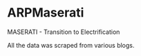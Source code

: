 # ARPMaserati

MASERATI - Transition to Electrification

All the data was scraped from various blogs.
